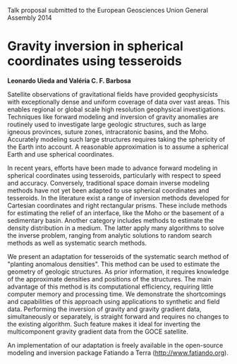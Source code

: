 Talk proposal submitted to the European Geosciences Union General Assembly 2014

# Gravity inversion in spherical coordinates using tesseroids

**Leonardo Uieda and Valéria C. F. Barbosa**


Satellite observations of gravitational fields have provided geophysicists
with exceptionally dense and uniform coverage of data over vast areas.
This enables regional or global scale
high resolution geophysical investigations.
Techniques like forward modeling and inversion of gravity anomalies
are routinely used to investigate large geologic structures,
such as large igneous provinces, suture zones, intracratonic basins, and the
Moho.
Accurately modeling such large structures
requires taking the sphericity of the Earth into account.
A reasonable approximation is to assume a spherical Earth and
use spherical coordinates.

In recent years, efforts have been made
to advance forward modeling in spherical coordinates using tesseroids,
particularly with respect to speed and accuracy.
Conversely, traditional space domain inverse modeling methods
have not yet been adapted to use spherical coordinates and tesseroids.
In the literature exist a range of inversion methods
developed for Cartesian coordinates and right rectangular prisms.
These include methods for estimating the relief of an interface,
like the Moho or the basement of a sedimentary basin.
Another category includes methods
to estimate the density distribution in a medium.
The latter apply many algorithms to solve the inverse problem,
ranging from analytic solutions to random search methods
as well as systematic search methods.

We present an adaptation for tesseroids of the systematic search method
of "planting anomalous densities".
This method can be used to estimate the geometry of geologic structures.
As prior information, it requires knowledge of the approximate densities and
positions of the structures.
The main advantage of this method is its computational efficiency,
requiring little computer memory and processing time.
We demonstrate the shortcomings and capabilities of this approach using
applications to synthetic and field data.
Performing the inversion of gravity and gravity gradient data,
simultaneously or separately,
is straight forward and requires no changes to the existing algorithm.
Such feature makes it ideal for inverting
the multicomponent gravity gradient data from the GOCE satellite.

An implementation of our adaptation is freely available
in the open-source modeling and inversion package Fatiando a Terra
(http://www.fatiando.org).
